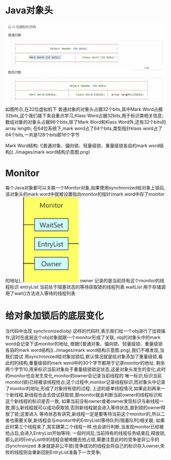 # Java对象头
  ![](../images/对象头示意图.png)
  如图所示,在32位虚拟机下
  普通对象的对象头占据32个bits,其中Mark Word占据32bits,这个我们接下来会重点学习,Klass Word占据32bits,用于标识类相关信息;
  数组对象的对象头占据96个bits,除了Mark Word和Klass Word外,还有32个bits的array length;
  在64位系统下,mark word占了64个bits,类型指针klass word占了64个bits,一共是128个bits即16个字节
  
  Mark Word结构:
  ![普通对象、偏向锁、轻量级锁、重量级锁各自的mark word结构](../images/mark word结构示意图.png)

# Monitor
  每个Java对象都可以关联一个Monitor对象,如果使用synchronized给对象上锁后,该对象头的mark word中就被设置指向monitor的指针(mark word中存了monitor的地址),
  ![monitor结构](../images/monitor结构图.png)
  owner      记录的是当前持有这个monitor的线程标识
  entryList  当前处于阻塞状态的等待获取锁的线程列表
  waitList   用于存储调用了wait()方法进入等待的线程列表

# 给对象加锁后的底层变化
  当代码中出现 synchronized(obj) 这样的代码时,表示我们给一个obj进行了加锁操作,这时在底层这个obj对象就跟一个monitor形成了关联,
obj的对象头中的mark word会记录下该monitor的地址,
  根据![普通对象、偏向锁、轻量级锁、重量级锁各自的mark word结构](../images/mark word结构示意图.png),我们不难发现,当我们尝试
用synchronized给对象加锁后,默认情况就是给对象添加了重量级锁,看此时的结构,重量级锁的mark word中的30个字节都用于记录monitor的地址,
剩余两个字节10,用来标识当前对象处于重量级锁锁定状态,这是对象头发生的变化;此时的monitor也会发生变化,monitor的owner会记录当前线程的
唯一标识,标识当前monitor(锁)已经被该线程抢占;这个过程中,monitor记录线程标识,而对象头中记录了monitor的地址,形成了对象持有锁的过程;
  上述的是单线程情况,如果此刻再来一个新线程,新线程也会去尝试获取锁,那monitor就会判断当前owner的线程标识和这个新线程的标识是否一致,
如果当前没有owner或者owner发现标识与新线程一致,那么新线程就可以成功获取锁,否则新线程就会进入等待状态,直到锁的owner释放了锁;这里进入
等待状态有讲究,新线程一定是要等待当前这个monitor的,所以二者也需要关联,新线程会与monitor中的EntryList(等待队列/阻塞队列)相关联;
  如果此时第三个线程来了,其实跟第二个线程一样,也会进行判断,当发现monitor已经被抢占后,会进入EntryList开始等待;
  一段时间后,当前持有的线程任务结束后,释放锁,那么此时EntryList中的线程会被唤醒去抢占锁,需要注意此时的竞争是非公平的(Synchronized
本身就是非公平锁)竞争成功的线程会将自己的标识存入owner,失败的线程则会重新回到EntryList准备下一次竞争;


